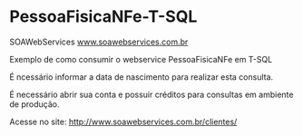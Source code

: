 # PessoaFisicaNFe-T-SQL
SOAWebServices www.soawebservices.com.br

Exemplo de como consumir o webservice PessoaFisicaNFe em T-SQL

É ncessário informar a data de nascimento para realizar esta consulta.

É necessário abrir sua conta e possuir créditos para consultas em ambiente de produção.

Acesse no site: http://www.soawebservices.com.br/clientes/
